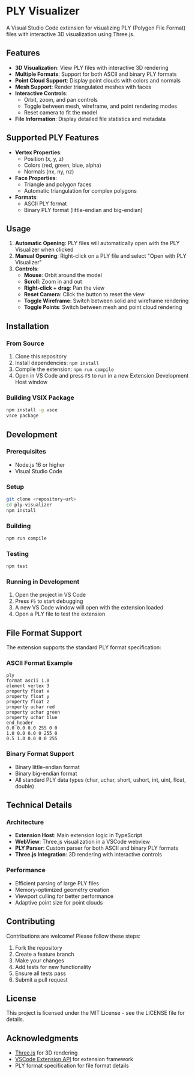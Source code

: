 # PLY Visualizer

A Visual Studio Code extension for visualizing PLY (Polygon File Format) files with interactive 3D visualization using Three.js.

## Features

- **3D Visualization**: View PLY files with interactive 3D rendering
- **Multiple Formats**: Support for both ASCII and binary PLY formats
- **Point Cloud Support**: Display point clouds with colors and normals
- **Mesh Support**: Render triangulated meshes with faces
- **Interactive Controls**: 
  - Orbit, zoom, and pan controls
  - Toggle between mesh, wireframe, and point rendering modes
  - Reset camera to fit the model
- **File Information**: Display detailed file statistics and metadata

## Supported PLY Features

- **Vertex Properties**:
  - Position (x, y, z)
  - Colors (red, green, blue, alpha)
  - Normals (nx, ny, nz)
- **Face Properties**:
  - Triangle and polygon faces
  - Automatic triangulation for complex polygons
- **Formats**:
  - ASCII PLY format
  - Binary PLY format (little-endian and big-endian)

## Usage

1. **Automatic Opening**: PLY files will automatically open with the PLY Visualizer when clicked
2. **Manual Opening**: Right-click on a PLY file and select "Open with PLY Visualizer"
3. **Controls**:
   - **Mouse**: Orbit around the model
   - **Scroll**: Zoom in and out
   - **Right-click + drag**: Pan the view
   - **Reset Camera**: Click the button to reset the view
   - **Toggle Wireframe**: Switch between solid and wireframe rendering
   - **Toggle Points**: Switch between mesh and point cloud rendering

## Installation

### From Source

1. Clone this repository
2. Install dependencies: `npm install`
3. Compile the extension: `npm run compile`
4. Open in VS Code and press `F5` to run in a new Extension Development Host window

### Building VSIX Package

```bash
npm install -g vsce
vsce package
```

## Development

### Prerequisites

- Node.js 16 or higher
- Visual Studio Code

### Setup

```bash
git clone <repository-url>
cd ply-visualizer
npm install
```

### Building

```bash
npm run compile
```

### Testing

```bash
npm test
```

### Running in Development

1. Open the project in VS Code
2. Press `F5` to start debugging
3. A new VS Code window will open with the extension loaded
4. Open a PLY file to test the extension

## File Format Support

The extension supports the standard PLY format specification:

### ASCII Format Example
```
ply
format ascii 1.0
element vertex 3
property float x
property float y
property float z
property uchar red
property uchar green
property uchar blue
end_header
0.0 0.0 0.0 255 0 0
1.0 0.0 0.0 0 255 0
0.5 1.0 0.0 0 0 255
```

### Binary Format Support
- Binary little-endian format
- Binary big-endian format
- All standard PLY data types (char, uchar, short, ushort, int, uint, float, double)

## Technical Details

### Architecture

- **Extension Host**: Main extension logic in TypeScript
- **WebView**: Three.js visualization in a VSCode webview
- **PLY Parser**: Custom parser for both ASCII and binary PLY formats
- **Three.js Integration**: 3D rendering with interactive controls

### Performance

- Efficient parsing of large PLY files
- Memory-optimized geometry creation
- Viewport culling for better performance
- Adaptive point size for point clouds

## Contributing

Contributions are welcome! Please follow these steps:

1. Fork the repository
2. Create a feature branch
3. Make your changes
4. Add tests for new functionality
5. Ensure all tests pass
6. Submit a pull request

## License

This project is licensed under the MIT License - see the LICENSE file for details.

## Acknowledgments

- [Three.js](https://threejs.org/) for 3D rendering
- [VSCode Extension API](https://code.visualstudio.com/api) for extension framework
- PLY format specification for file format details 